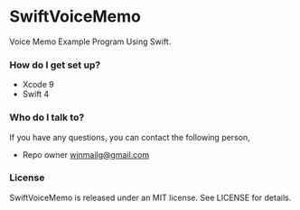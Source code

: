 # SwiftVoiceMemo

Voice Memo Example Program Using Swift.

### How do I get set up?

- Xcode 9
- Swift 4

### Who do I talk to?

If you have any questions, you can contact the following person,

- Repo owner wjnmailg@gmail.com

### License

SwiftVoiceMemo is released under an MIT license. See LICENSE for details.


